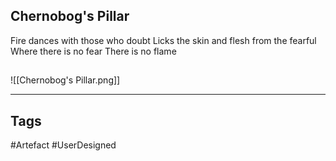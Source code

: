 ## Chernobog's Pillar
Fire dances with those who doubt
Licks the skin and flesh from the fearful
Where there is no fear
There is no flame
## 
![[Chernobog's Pillar.png]]

---
## Tags
#Artefact
#UserDesigned 
